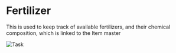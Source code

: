 # Fertilizer

This is used to keep track of available fertilizers, and their chemical composition, which is linked to the Item master

<img class="screenshot" alt="Task" src="{{docs_base_url}}/assets/img/agriculture/diseases_and_fertilizer/fertilizer.png">